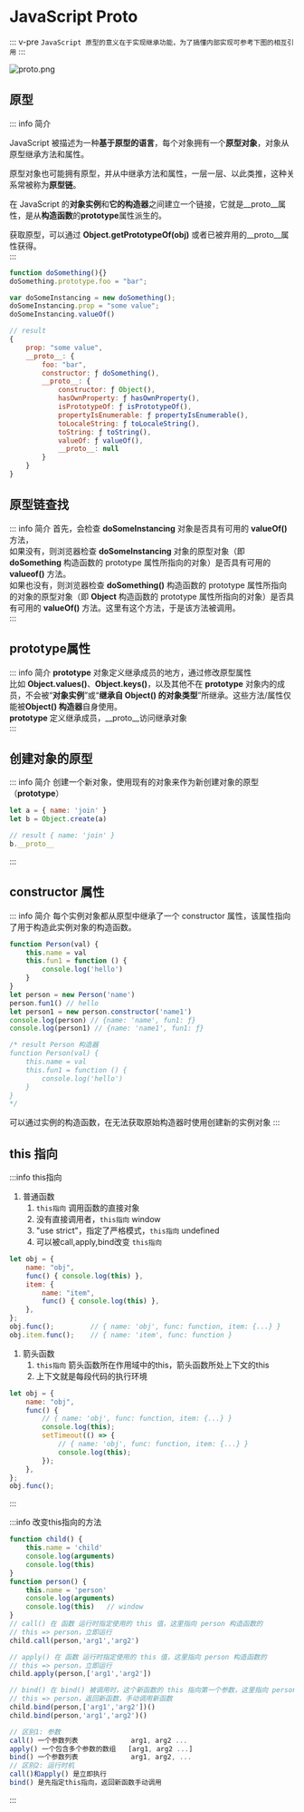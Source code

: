 # JavaScript Proto

::: v-pre
`JavaScript 原型的意义在于实现继承功能，为了搞懂内部实现可参考下图的相互引用`
:::

![proto.png](./assets/proto.png)

## 原型
::: info 简介

JavaScript 被描述为一种**基于原型的语言**，每个对象拥有一个**原型对象**，对象从原型继承方法和属性。  

原型对象也可能拥有原型，并从中继承方法和属性，一层一层、以此类推，这种关系常被称为**原型链**。  

在 JavaScript 的**对象实例**和**它的构造器**之间建立一个链接，它就是__proto__属性，是从**构造函数**的**prototype**属性派生的。  

获取原型，可以通过 **Object.getPrototypeOf(obj)** 或者已被弃用的__proto__属性获得。  
:::
```js
function doSomething(){}
doSomething.prototype.foo = "bar"; 

var doSomeInstancing = new doSomething();
doSomeInstancing.prop = "some value";
doSomeInstancing.valueOf()

// result
{
    prop: "some value",
    __proto__: {
        foo: "bar",
        constructor: ƒ doSomething(),
        __proto__: {
            constructor: ƒ Object(),
            hasOwnProperty: ƒ hasOwnProperty(),
            isPrototypeOf: ƒ isPrototypeOf(),
            propertyIsEnumerable: ƒ propertyIsEnumerable(),
            toLocaleString: ƒ toLocaleString(),
            toString: ƒ toString(),
            valueOf: ƒ valueOf(),
            __proto__: null
        }
    }
}
```
## 原型链查找
::: info 简介
首先，会检查 **doSomeInstancing** 对象是否具有可用的 **valueOf()** 方法，  
如果没有，则浏览器检查 **doSomeInstancing** 对象的原型对象（即 **doSomething** 构造函数的 prototype 属性所指向的对象）是否具有可用的 **valueof()** 方法。  
如果也没有，则浏览器检查 **doSomething()** 构造函数的 prototype 属性所指向的对象的原型对象（即 **Object** 构造函数的 prototype 属性所指向的对象）是否具有可用的 **valueOf()** 方法。这里有这个方法，于是该方法被调用。  
:::

## prototype属性  
::: info 简介
**prototype** 对象定义继承成员的地方，通过修改原型属性  
比如 **Object.values()**、**Object.keys()**，以及其他不在 **prototype** 对象内的成员，不会被“**对象实例**”或“**继承自 Object() 的对象类型**”所继承。这些方法/属性仅能被**Object() 构造器**自身使用。  
**prototype** 定义继承成员，__proto__访问继承对象  
:::

## 创建对象的原型
::: info 简介
创建一个新对象，使用现有的对象来作为新创建对象的原型（**prototype**）
```js
let a = { name: 'join' }
let b = Object.create(a)

// result { name: 'join' }
b.__proto__
```
:::

## constructor 属性
::: info 简介
每个实例对象都从原型中继承了一个 constructor 属性，该属性指向了用于构造此实例对象的构造函数。
```js
function Person(val) {
    this.name = val
    this.fun1 = function () {
        console.log('hello')
    }
}
let person = new Person('name')
person.fun1() // hello
let person1 = new person.constructor('name1')
console.log(person) // {name: 'name', fun1: ƒ}
console.log(person1) // {name: 'name1', fun1: ƒ}

/* result Person 构造器
function Person(val) {
    this.name = val
    this.fun1 = function () {
        console.log('hello')
    }
}
*/
```
可以通过实例的构造函数，在无法获取原始构造器时使用创建新的实例对象
:::
## this 指向
:::info this指向
1. 普通函数
   1. `this指向` 调用函数的直接对象
   2. 没有直接调用者，`this指向` window
   3. "use strict"，指定了严格模式，`this指向` undefined
   4. 可以被call,apply,bind改变 `this指向`
```js
let obj = {
    name: "obj",
    func() { console.log(this) },
    item: {
        name: "item",
        func() { console.log(this) },
    },
};
obj.func();         // { name: 'obj', func: function, item: {...} }
obj.item.func();    // { name: 'item', func: function }
```
1. 箭头函数
   1. `this指向` 箭头函数所在作用域中的this，箭头函数所处上下文的this
   2. 上下文就是每段代码的执行环境
```js
let obj = {
    name: "obj",
    func() {
        // { name: 'obj', func: function, item: {...} }
        console.log(this);
        setTimeout(() => {
            // { name: 'obj', func: function, item: {...} }
            console.log(this);
        });
    },
};
obj.func();
```
:::

:::info 改变this指向的方法
```js
function child() {
    this.name = 'child'
    console.log(arguments)
    console.log(this)
}
function person() {
    this.name = 'person'
    console.log(arguments)
    console.log(this)   // window
}
// call() 在 函数 运行时指定使用的 this 值，这里指向 person 构造函数的
// this => person，立即运行
child.call(person,'arg1','arg2')

// apply() 在 函数 运行时指定使用的 this 值，这里指向 person 构造函数的
// this => person，立即运行
child.apply(person,['arg1','arg2'])

// bind() 在 bind() 被调用时，这个新函数的 this 指向第一个参数，这里指向 person 构造函数的
// this => person，返回新函数，手动调用新函数
child.bind(person,['arg1','arg2'])()
child.bind(person,'arg1','arg2')()

// 区别1: 参数
call() 一个参数列表             arg1, arg2 ...
apply() 一个包含多个参数的数组   [arg1, arg2 ...]
bind() 一个参数列表             arg1, arg2, ...
// 区别2: 运行时机
call()和apply() 是立即执行
bind() 是先指定this指向，返回新函数手动调用
```
:::